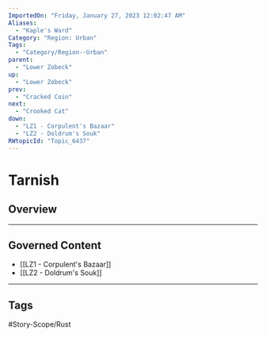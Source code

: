 ```yaml
---
ImportedOn: "Friday, January 27, 2023 12:02:47 AM"
Aliases:
  - "Kaple's Ward"
Category: "Region: Urban"
Tags:
  - "Category/Region--Urban"
parent:
  - "Lower Zobeck"
up:
  - "Lower Zobeck"
prev:
  - "Cracked Coin"
next:
  - "Crooked Cat"
down:
  - "LZ1 - Corpulent's Bazaar"
  - "LZ2 - Doldrum's Souk"
RWtopicId: "Topic_6437"
---
```

# Tarnish
## Overview
---
## Governed Content
- [[LZ1 - Corpulent's Bazaar]]
- [[LZ2 - Doldrum's Souk]]


---
## Tags
#Story-Scope/Rust

